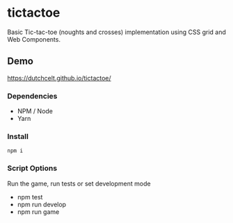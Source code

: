 # tictactoe

Basic Tic-tac-toe (noughts and crosses) implementation using CSS grid and Web Components.

## Demo

https://dutchcelt.github.io/tictactoe/

### Dependencies

-   NPM / Node
-   Yarn

### Install

`npm i`

### Script Options

Run the game, run tests or set development mode

-   npm test
-   npm run develop
-   npm run game
